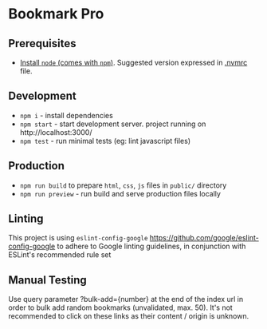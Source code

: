 # Bookmark Pro

## Prerequisites

- [Install `node` (comes with `npm`)](https://nodejs.org/). Suggested version expressed in [.nvmrc](./.nvmrc) file.

## Development

- `npm i` - install dependencies
- `npm start` - start development server. project running on http://localhost:3000/
- `npm test` - run minimal tests (eg: lint javascript files)

## Production

- `npm run build` to prepare `html`, `css`, `js` files in `public/` directory
- `npm run preview` - run build and serve production files locally

## Linting

This project is using `eslint-config-google` https://github.com/google/eslint-config-google to adhere to Google linting guidelines, in conjunction with ESLint's recommended rule set

## Manual Testing

Use query parameter ?bulk-add={number} at the end of the index url in order to bulk add random bookmarks (unvalidated, max. 50). It's not recommended to click on these links as their content / origin is unknown.
